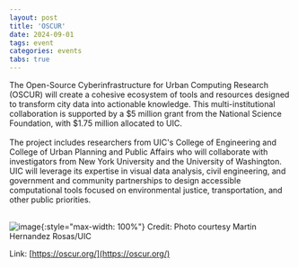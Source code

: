 ```yaml
---
layout: post
title: 'OSCUR'
date: 2024-09-01
tags: event
categories: events
tabs: true
---
```


The Open-Source Cyberinfrastructure for Urban Computing Research (OSCUR) will create a cohesive ecosystem of tools and resources designed to transform city data into actionable knowledge. This multi-institutional collaboration is supported by a $5 million grant from the National Science Foundation, with $1.75 million allocated to UIC.<br><br>
The project includes researchers from UIC's College of Engineering and College of Urban Planning and Public Affairs who will collaborate with investigators from New York University and the University of Washington. UIC will leverage its expertise in visual data analysis, civil engineering, and government and community partnerships to design accessible computational tools focused on environmental justice, transportation, and other public priorities.<br><br>

![image](https://www.evl.uic.edu/output/originals/oscur-logo-white.png-srcw.jpg){:style="max-width: 100%"}
Credit: Photo courtesy Martin Hernandez Rosas/UIC


Link: [https://oscur.org/](https://oscur.org/)
